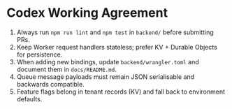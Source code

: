 # Codex Working Agreement

1. Always run `npm run lint` and `npm test` in `backend/` before submitting PRs.
2. Keep Worker request handlers stateless; prefer KV + Durable Objects for persistence.
3. When adding new bindings, update `backend/wrangler.toml` and document them in `docs/README.md`.
4. Queue message payloads must remain JSON serialisable and backwards compatible.
5. Feature flags belong in tenant records (KV) and fall back to environment defaults.
